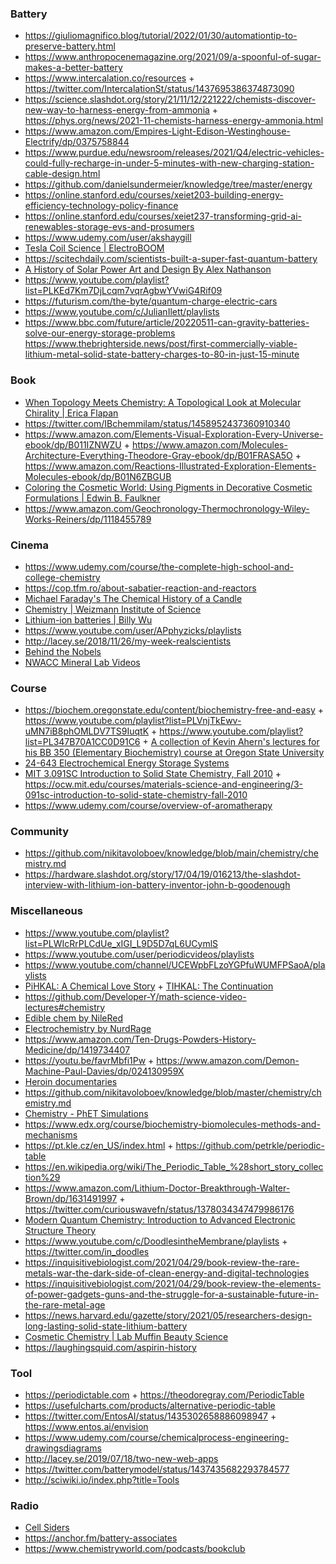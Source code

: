### Battery

- https://giuliomagnifico.blog/tutorial/2022/01/30/automationtip-to-preserve-battery.html
- https://www.anthropocenemagazine.org/2021/09/a-spoonful-of-sugar-makes-a-better-battery
- https://www.intercalation.co/resources + https://twitter.com/IntercalationSt/status/1437695386374873090
- https://science.slashdot.org/story/21/11/12/221222/chemists-discover-new-way-to-harness-energy-from-ammonia + https://phys.org/news/2021-11-chemists-harness-energy-ammonia.html
- https://www.amazon.com/Empires-Light-Edison-Westinghouse-Electrify/dp/0375758844
- https://www.purdue.edu/newsroom/releases/2021/Q4/electric-vehicles-could-fully-recharge-in-under-5-minutes-with-new-charging-station-cable-design.html
- https://github.com/danielsundermeier/knowledge/tree/master/energy
- https://online.stanford.edu/courses/xeiet203-building-energy-efficiency-technology-policy-finance
- https://online.stanford.edu/courses/xeiet237-transforming-grid-ai-renewables-storage-evs-and-prosumers
- https://www.udemy.com/user/akshaygill
- [Tesla Coil Science | ElectroBOOM](https://www.youtube.com/playlist?list=PLr_CZLgMkHeUexzcA64PfjCW0UUoO8Twi)
- https://scitechdaily.com/scientists-built-a-super-fast-quantum-battery
- [ A History of Solar Power Art and Design By Alex Nathanson](https://we-make-money-not-art.com/alex-nathanson-the-poetics-of-photovoltaics)
- https://www.youtube.com/playlist?list=PLKEd7Km7DjLcqm7vqrAgbwYVwiG4Rif09
- https://futurism.com/the-byte/quantum-charge-electric-cars
- https://www.youtube.com/c/JulianIlett/playlists
- https://www.bbc.com/future/article/20220511-can-gravity-batteries-solve-our-energy-storage-problems
https://www.thebrighterside.news/post/first-commercially-viable-lithium-metal-solid-state-battery-charges-to-80-in-just-15-minute

### Book

- [When Topology Meets Chemistry: A Topological Look at Molecular Chirality | Erica Flapan](https://www.amazon.com/When-Topology-Meets-Chemistry-Topological/dp/0521664829)
- https://twitter.com/IBchemmilam/status/1458952437360910340
- https://www.amazon.com/Elements-Visual-Exploration-Every-Universe-ebook/dp/B011IZNWZU + https://www.amazon.com/Molecules-Architecture-Everything-Theodore-Gray-ebook/dp/B01FRASA5O + https://www.amazon.com/Reactions-Illustrated-Exploration-Elements-Molecules-ebook/dp/B01N6ZBGUB
- [Coloring the Cosmetic World: Using Pigments in Decorative Cosmetic Formulations | Edwin B. Faulkner](https://www.wiley.com/en-ie/Coloring+the+Cosmetic+World:+Using+Pigments+in+Decorative+Cosmetic+Formulations,+2nd+Edition-p-9781119558101)
- https://www.amazon.com/Geochronology-Thermochronology-Wiley-Works-Reiners/dp/1118455789

### Cinema

- https://www.udemy.com/course/the-complete-high-school-and-college-chemistry
- https://cop.tfm.ro/about-sabatier-reaction-and-reactors
- [Michael Faraday's The Chemical History of a Candle](https://www.youtube.com/playlist?list=PL0INsTTU1k2UCpOfRuMDR-wlvWkLan1_r)
- [Chemistry | Weizmann Institute of Science](https://www.youtube.com/playlist?list=PL1C9C01629CCE4F81)
- [Lithium-ion batteries | Billy Wu](https://www.youtube.com/playlist?list=PLAkf2LZiuWhmnZfOrLRBhe8kdVyp83Uzv)
- https://www.youtube.com/user/APphyzicks/playlists
- http://lacey.se/2018/11/26/my-week-realscientists
- [Behind the Nobels](https://www.youtube.com/playlist?list=PLOBSt4XMk5LVQEWmjOQA4KlyU-KzDLEB0)
- [NWACC Mineral Lab Videos](https://www.youtube.com/playlist?list=PLmRQwysTuceeU-mKTxd1rEATM-0SlXlzQ)

### Course

- https://biochem.oregonstate.edu/content/biochemistry-free-and-easy + https://www.youtube.com/playlist?list=PLVnjTkEwv-uMN7iB8phOMLDV7TS9IuqtK + https://www.youtube.com/playlist?list=PL347B70A1CC0D91C6 + [A collection of Kevin Ahern's lectures for his BB 350 (Elementary Biochemistry) course at Oregon State University](https://www.youtube.com/playlist?list=PL74ED4174166F94A8)
- [24-643 Electrochemical Energy Storage Systems](https://www.andrew.cmu.edu/user/venkatv/24643/index.html)
- [MIT 3.091SC Introduction to Solid State Chemistry, Fall 2010](https://www.youtube.com/playlist?list=PL36EC6A6180271B0F) + https://ocw.mit.edu/courses/materials-science-and-engineering/3-091sc-introduction-to-solid-state-chemistry-fall-2010
- https://www.udemy.com/course/overview-of-aromatherapy

### Community

- https://github.com/nikitavoloboev/knowledge/blob/main/chemistry/chemistry.md
- https://hardware.slashdot.org/story/17/04/19/016213/the-slashdot-interview-with-lithium-ion-battery-inventor-john-b-goodenough


### Miscellaneous

- https://www.youtube.com/playlist?list=PLWIcRrPLCdUe_xIGI_L9D5D7qL6UCymlS
- https://www.youtube.com/user/periodicvideos/playlists
- https://www.youtube.com/channel/UCEWpbFLzoYGPfuWUMFPSaoA/playlists
- [PiHKAL: A Chemical Love Story](https://en.wikipedia.org/wiki/PiHKAL) + [TIHKAL: The Continuation](https://en.wikipedia.org/wiki/TiHKAL)
- https://github.com/Developer-Y/math-science-video-lectures#chemistry
- [Edible chem by NileRed](https://www.youtube.com/playlist?list=PLbaramj7Nly7bs5EiT3Hmlx4XudWHe6V0)
- [Electrochemistry by NurdRage](https://www.youtube.com/playlist?list=PLU79801KtVAUCrIv5rJn3lEK_6IvekEa7)
- https://www.amazon.com/Ten-Drugs-Powders-History-Medicine/dp/1419734407
- https://youtu.be/favrMbfi1Pw + https://www.amazon.com/Demon-Machine-Paul-Davies/dp/024130959X
- [Heroin documentaries](https://matt.sh/heroin)
- https://github.com/nikitavoloboev/knowledge/blob/master/chemistry/chemistry.md
- [Chemistry - PhET Simulations](https://phet.colorado.edu/en/simulations/category/chemistry)
- https://www.edx.org/course/biochemistry-biomolecules-methods-and-mechanisms
- https://pt.kle.cz/en_US/index.html + https://github.com/petrkle/periodic-table
- https://en.wikipedia.org/wiki/The_Periodic_Table_%28short_story_collection%29
- https://www.amazon.com/Lithium-Doctor-Breakthrough-Walter-Brown/dp/1631491997 + https://twitter.com/curiouswavefn/status/1378034347479986176
- [Modern Quantum Chemistry: Introduction to Advanced Electronic Structure Theory](https://www.amazon.com/Modern-Quantum-Chemistry-Introduction-Electronic/dp/0486691861)
- https://www.youtube.com/c/DoodlesintheMembrane/playlists + https://twitter.com/in_doodles
- https://inquisitivebiologist.com/2021/04/29/book-review-the-rare-metals-war-the-dark-side-of-clean-energy-and-digital-technologies
- https://inquisitivebiologist.com/2021/04/29/book-review-the-elements-of-power-gadgets-guns-and-the-struggle-for-a-sustainable-future-in-the-rare-metal-age
- https://news.harvard.edu/gazette/story/2021/05/researchers-design-long-lasting-solid-state-lithium-battery
- [Cosmetic Chemistry | Lab Muffin Beauty Science](https://www.youtube.com/playlist?list=PLbpMGOFlpHNDt2fEM04062eM8Yk1oX_KF)
- https://laughingsquid.com/aspirin-history

### Tool

- https://periodictable.com + https://theodoregray.com/PeriodicTable
- https://usefulcharts.com/products/alternative-periodic-table
- https://twitter.com/EntosAI/status/1435302658886098947 + https://www.entos.ai/envision
- https://www.udemy.com/course/chemicalprocess-engineering-drawingsdiagrams
- http://lacey.se/2019/07/18/two-new-web-apps
- https://twitter.com/batterymodel/status/1437435682293784577
- http://sciwiki.io/index.php?title=Tools

### Radio

- [Cell Siders](https://open.spotify.com/show/2I2gNULTcq4MxEfJ8zu0uR)
- https://anchor.fm/battery-associates
- https://www.chemistryworld.com/podcasts/bookclub

